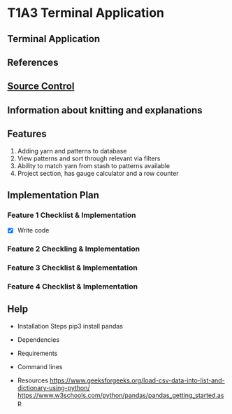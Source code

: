 # T1A3 Terminal Application

Terminal Application
---
## References

## [Source Control](/src/Control)

## Information about knitting and explanations

## Features

1. Adding yarn and patterns to database
2. View patterns and sort through relevant via filters
3. Ability to match yarn from stash to patterns available
4. Project section, has gauge calculator and a row counter

## Implementation Plan

### Feature 1 Checklist & Implementation
- [x] Write code 

### Feature 2 Checkling & Implementation

### Feature 3 Checklist & Implementation

### Feature 4 Checklist & Implementation

## Help
 - Installation Steps
 pip3 install pandas

 - Dependencies

 - Requirements

 - Command lines

 - Resources
 https://www.geeksforgeeks.org/load-csv-data-into-list-and-dictionary-using-python/
 https://www.w3schools.com/python/pandas/pandas_getting_started.asp